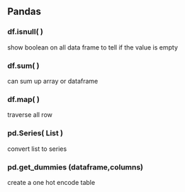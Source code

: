 ## Pandas 

### df.isnull( )
show boolean on all data frame to tell if the value is empty
### df.sum( )
can sum up array or dataframe
### df.map( )
traverse all row
### pd.Series( List )
convert list to series
### pd.get_dummies (dataframe,columns)
create a one hot encode table
    


    

